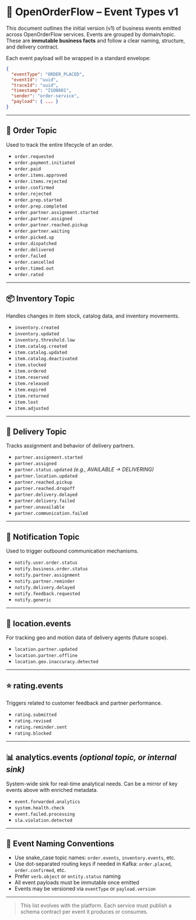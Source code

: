 # 📡 OpenOrderFlow – Event Types v1

This document outlines the initial version (v1) of business events emitted across OpenOrderFlow services. Events are grouped by domain/topic. These are **immutable business facts** and follow a clear naming, structure, and delivery contract.

Each event payload will be wrapped in a standard envelope:

```json
{
  "eventType": "ORDER_PLACED",
  "eventId": "uuid",
  "traceId": "uuid",
  "timestamp": "ISO8601",
  "sender": "order-service",
  "payload": { ... }
}
```

---

## 🧾 Order Topic

Used to track the entire lifecycle of an order.

- `order.requested`
- `order.payment.initiated`
- `order.paid`
- `order.items.approved`
- `order.items.rejected`
- `order.confirmed`
- `order.rejected`
- `order.prep.started`
- `order.prep.completed`
- `order.partner.assignment.started`
- `order.partner.assigned`
- `order.partner.reached.pickup`
- `order.partner.waiting`
- `order.picked.up`
- `order.dispatched`
- `order.delivered`
- `order.failed`
- `order.cancelled`
- `order.timed.out`
- `order.rated`

---

## 📦 Inventory Topic

Handles changes in item stock, catalog data, and inventory movements.

- `inventory.created`
- `inventory.updated`
- `inventory.threshold.low`
- `item.catalog.created`
- `item.catalog.updated`
- `item.catalog.deactivated`
- `item.stocked`
- `item.ordered`
- `item.reserved`
- `item.released`
- `item.expired`
- `item.returned`
- `item.lost`
- `item.adjusted`

---

## 🚚 Delivery Topic

Tracks assignment and behavior of delivery partners.

- `partner.assignment.started`
- `partner.assigned`
- `partner.status.updated` _(e.g., AVAILABLE → DELIVERING)_
- `partner.location.updated`
- `partner.reached.pickup`
- `partner.reached.dropoff`
- `partner.delivery.delayed`
- `partner.delivery.failed`
- `partner.unavailable`
- `partner.communication.failed`

---

## 🔔 Notification Topic

Used to trigger outbound communication mechanisms.

- `notify.user.order.status`
- `notify.business.order.status`
- `notify.partner.assignment`
- `notify.partner.reminder`
- `notify.delivery.delayed`
- `notify.feedback.requested`
- `notify.generic`

---

## 📍 location.events

For tracking geo and motion data of delivery agents (future scope).

- `location.partner.updated`
- `location.partner.offline`
- `location.geo.inaccuracy.detected`

---

## ⭐ rating.events

Triggers related to customer feedback and partner performance.

- `rating.submitted`
- `rating.revised`
- `rating.reminder.sent`
- `rating.blocked`

---

## 📊 analytics.events _(optional topic, or internal sink)_

System-wide sink for real-time analytical needs. Can be a mirror of key events above with enriched metadata.

- `event.forwarded.analytics`
- `system.health.check`
- `event.failed.processing`
- `sla.violation.detected`

---

## 🧰 Event Naming Conventions

- Use snake_case topic names: `order.events`, `inventory.events`, etc.
- Use dot-separated routing keys if needed in Kafka: `order.placed`, `order.confirmed`, etc.
- Prefer `verb.object` or `entity.status` naming
- All event payloads must be immutable once emitted
- Events may be versioned via `eventType` or `payload.version`

---

> This list evolves with the platform. Each service must publish a schema contract per event it produces or consumes.
